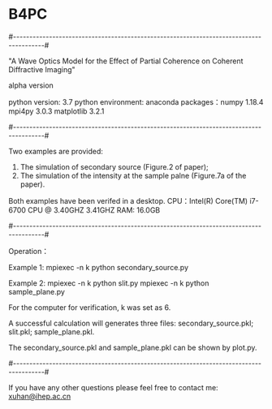 # B4PC

#---------------------------------------------------------------------------------------#

"A Wave Optics Model for the Effect of Partial Coherence on Coherent Diffractive Imaging"

alpha version 

python version: 3.7
python environment: anaconda
packages：numpy      1.18.4
          mpi4py     3.0.3
          matplotlib 3.2.1
          
#---------------------------------------------------------------------------------------#

Two examples are provided:

1. The simulation of secondary source (Figure.2 of paper);
2. The simulation of the intensity at the sample palne (Figure.7a of the paper).

Both examples have been verifed in a desktop.
CPU：Intel(R) Core(TM) i7-6700 CPU @ 3.40GHZ 3.41GHZ
RAM: 16.0GB

#---------------------------------------------------------------------------------------#

Operation：

Example 1: mpiexec -n k python secondary_source.py

Example 2: mpiexec -n k python slit.py
           mpiexec -n k python sample_plane.py

For the computer for verification, k was set as 6.

A successful calculation will generates three files:
secondary_source.pkl;
slit.pkl;
sample_plane.pkl.

The secondary_source.pkl and sample_plane.pkl can be shown by plot.py.

#---------------------------------------------------------------------------------------#

If you have any other questions please feel free to contact me:
xuhan@ihep.ac.cn


